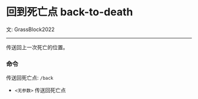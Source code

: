 # 回到死亡点 <Badge>back-to-death</Badge>
文: GrassBlock2022

-----

传送回上一次死亡的位置。

### 命令
传送回死亡点: `/back`
- `<无参数>` 传送回死亡点
